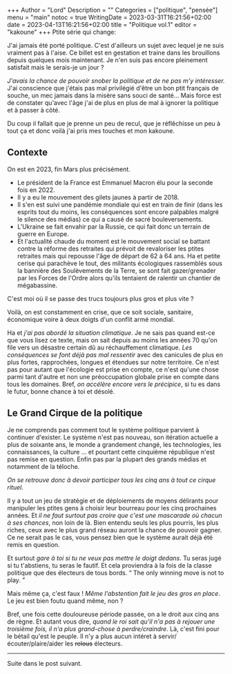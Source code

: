 +++
Author = "Lord"
Description = ""
Categories = ["politique", "pensée"]
menu = "main"
notoc = true
WritingDate = 2023-03-31T16:21:56+02:00
date = 2023-04-13T16:21:56+02:00
title = "Politique vol.1"
editor = "kakoune"
+++
Ptite série qui change:

J'ai jamais été porté politique.
C'est d'ailleurs un sujet avec lequel je ne suis vraiment pas à l'aise.
Ce billet est en gestation et traine dans les brouillons depuis quelques mois maintenant.
Je n'en suis pas encore pleinement satisfait mais le serais-je un jour ?

*J'avais la chance de pouvoir snober la politique et de ne pas m'y intéresser.*
J'ai conscience que j'étais pas mal privilégié d'être un bon ptit français de souche, un mec jamais dans la misère sans souci de santé…
Mais force est de constater qu'avec l'âge j'ai de plus en plus de mal à ignorer la politique et à passer à côté.

Du coup il fallait que je prenne un peu de recul, que je réflêchisse un peu à tout ça et donc voilà j'ai pris mes touches et mon kakoune.

## Contexte
On est en 2023, fin Mars plus précisément.

  - Le président de la France est Emmanuel Macron élu pour la seconde fois en 2022.
  - Il y a eu le mouvement des gilets jaunes à partir de 2018.
  - Il s'en est suivi une pandémie mondiale qui est en train de finir (dans les esprits tout du moins, les conséquences sont encore palpables malgré le silence des médias) ce qui a causé de sacré bouleversements.
  - L'Ukraine se fait envahir par la Russie, ce qui fait donc un terrain de guerre en Europe.
  - Et l'actualité chaude du moment est le mouvement social se battant contre la réforme des retraites qui prévoit de revaloriser les ptites retraites mais qui repousse l'âge de départ de 62 à 64 ans.
Ha et petite cerise qui parachève le tout, des militants écologiques rassemblés sous la bannière des Soulèvements de la Terre, se sont fait gazer/grenader par les Forces de l'Ordre alors qu'ils tentaient de ralentir un chantier de mégabassine.

C'est moi où il se passe des trucs toujours plus gros et plus vite ?

Voilà, on est constamment en crise, que ce soit sociale, sanitaire, économique voire à deux doigts d'un conflit armé mondial.

Ha et *j'ai pas abordé la situation climatique*.
Je ne sais pas quand est-ce que vous lisez ce texte, mais on sait depuis au moins les années 70 qu'on file vers un désastre certain dû au réchauffement climatique.
*Les conséquences se font déjà pas mal ressentir* avec des canicules de plus en plus fortes, rapprochées, longues et étendues sur notre territoire.
Ce n'est pas pour autant que l'écologie est prise en compte, ce n'est qu'une chose parmi tant d'autre et non une préoccupation globale prise en compte dans tous les domaines.
Bref, *on accélère encore vers le précipice*, si tu es dans le futur, bonne chance à toi et désolé.

## Le Grand Cirque de la politique
Je ne comprends pas comment tout le système politique parvient à continuer d'exister.
Le système n'est pas nouveau, son itération actuelle a plus de soixante ans, le monde a grandement changé, les technologies, les connaissances, la culture … et pourtant cette cinquième république n'est pas remise en question.
Enfin pas par la plupart des grands médias et notamment de la téloche.

*On se retrouve donc à devoir participer tous les cinq ans à tout ce cirque rituel.*

Il y a tout un jeu de stratégie et de déploiements de moyens délirants pour manipuler les ptites gens à choisir leur bourreau pour les cinq prochaines années.
Et *il ne faut surtout pas croire que c'est une mascarade où chacun à ses chances*, non loin de là.
Bien entendu seuls les plus pourris, les plus riches, ceux avec le plus grand réseau auront la chance de pouvoir gagner.
Ce ne serait pas le cas, vous pensez bien que le système aurait déjà été remis en question.

Et surtout *gare à toi si tu ne veux pas mettre le doigt dedans*.
Tu seras jugé si tu t'abstiens, tu seras le fautif.
Et cela proviendra à la fois de la classe politique que des électeurs de tous bords.
“ The only winning move is not to play. ”

Mais même ça, c'est faux !
*Même l'abstention fait le jeu des gros en place*.
Le jeu est bien foutu quand même, non ?

Bref, une fois cette douloureuse période passée, on a le droit aux cinq ans de règne.
Et autant vous dire, *quand le roi sait qu'il n'a pas à rejouer une troisième fois, il n'a plus grand-chose à perdre/craindre*.
Là, c'est fini pour le bétail qu'est le peuple.
Il n'y a plus aucun intéret à servir/écouter/plaire/aider les ~~relous~~ électeurs.

-----------

Suite dans le post suivant.
